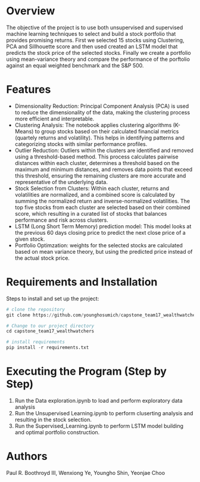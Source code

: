# Overview
The objective of the project is to use both unsupervised and supervised machine learning techniques to select and build a stock portfolio that provides promising returns. First we selected 15 stocks using Clustering, PCA and Sillhouette score and then used created an LSTM model that predicts the stock price of the selected stocks. Finally we create a portfolio using mean-variance theory and compare the performance of the porftolio against an equal weighted benchmark and the S&P 500.

# Features
- Dimensionality Reduction: Principal Component Analysis (PCA) is used to reduce the dimensionality of the data, making the clustering process more efficient and interpretable.
- Clustering Analysis: The notebook applies clustering algorithms (K-Means) to group stocks based on their calculated financial metrics (quartely returns and volatility). This helps in identifying patterns and categorizing stocks with similar performance profiles.
- Outlier Reduction: Outliers within the clusters are identified and removed using a threshold-based method. This process calculates pairwise distances within each cluster, determines a threshold based on the maximum and minimum distances, and removes data points that exceed this threshold, ensuring the remaining clusters are more accurate and representative of the underlying data.
- Stock Selection from Clusters: Within each cluster, returns and volatilities are normalized, and a combined score is calculated by summing the normalized return and inverse-normalized volatilities. The top five stocks from each cluster are selected based on their combined score, which resulting in a curated list of stocks that balances performance and risk across clusters. 
- LSTM (Long Short Term Memory) prediction model: This model looks at the previous 60 days closing price to predict the next close price of a given stock.
- Portfolio Optimzation: weights for the selected stocks are calculated based on mean variance theory, but using the predicted price instead of the actual stock price.
 
# Requirements and Installation

Steps to install and set up the project:

```python
# clone the repository
git clone https://github.com/younghosumich/capstone_team17_wealthwatchers.git

# Change to our project directory
cd capstone_team17_wealthwatchers

# install requirements
pip install -r requirements.txt
```

# Executing the Program (Step by Step)
1. Run the Data exploration.ipynb to load and perform exploratory data analysis
2. Run the Unsupervised Learning.ipynb to perform cluserting analysis and resulting in the stock selection.
3. Run the Supervised_Learning.ipynb to perform LSTM model building and optimal portfolio construction.



# Authors
Paul R. Boothroyd III,
Wenxiong Ye,
Youngho Shin,
Yeonjae Choo
